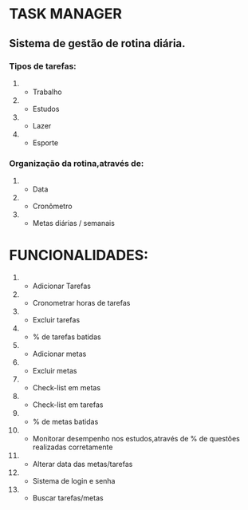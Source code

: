 # TASK MANAGER

## Sistema de gestão de rotina diária.
### Tipos de tarefas:
1. - Trabalho
2. - Estudos
3. - Lazer
4. - Esporte
### Organização da rotina,através de:
1. - Data
2. - Cronômetro
3. - Metas diárias / semanais

# FUNCIONALIDADES:
1. - Adicionar Tarefas
2. - Cronometrar horas de tarefas
3. - Excluir tarefas
4. - % de tarefas batidas
5. - Adicionar metas
6. - Excluir metas 
7. - Check-list em metas
8. - Check-list em tarefas
9. - % de metas batidas
10. - Monitorar desempenho nos estudos,através de % de questões realizadas corretamente
11. - Alterar data das metas/tarefas
12. - Sistema de login e senha
13. - Buscar tarefas/metas


